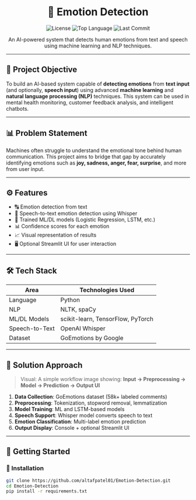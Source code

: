 <h1 align="center">🧠 Emotion Detection</h1>
<p align="center">
  <img src="https://img.shields.io/github/license/altafpatel01/Emotion-Detection" alt="License">
  <img src="https://img.shields.io/github/languages/top/altafpatel01/Emotion-Detection" alt="Top Language">
  <img src="https://img.shields.io/github/last-commit/altafpatel01/Emotion-Detection" alt="Last Commit">
</p>

<p align="center">
  An AI-powered system that detects human emotions from text and speech using machine learning and NLP techniques.
</p>

---

## 🎯 Project Objective

To build an AI-based system capable of **detecting emotions** from **text input** (and optionally, **speech input**) using advanced **machine learning** and **natural language processing (NLP)** techniques. This system can be used in mental health monitoring, customer feedback analysis, and intelligent chatbots.

---

## 📊 Problem Statement

Machines often struggle to understand the emotional tone behind human communication. This project aims to bridge that gap by accurately identifying emotions such as **joy, sadness, anger, fear, surprise**, and more from user input.

---

## ⚙️ Features

- 🔠 Emotion detection from text
- 🎤 Speech-to-text emotion detection using Whisper
- 🧠 Trained ML/DL models (Logistic Regression, LSTM, etc.)
- 📊 Confidence scores for each emotion
- 📈 Visual representation of results
- 🖥️ Optional Streamlit UI for user interaction

---

## 🛠 Tech Stack

| Area            | Technologies Used                                |
|-----------------|--------------------------------------------------|
| Language        | Python                                           |
| NLP             | NLTK, spaCy                                      |
| ML/DL Models    | scikit-learn, TensorFlow, PyTorch                |
| Speech-to-Text  | OpenAI Whisper                                   |
| Dataset         | GoEmotions by Google                             |

---

## 🧠 Solution Approach



> Visual: A simple workflow image showing: **Input → Preprocessing → Model → Prediction → Output UI**

1. **Data Collection**: GoEmotions dataset (58k+ labeled comments)
2. **Preprocessing**: Tokenization, stopword removal, lemmatization
3. **Model Training**: ML and LSTM-based models
4. **Speech Support**: Whisper model converts speech to text
5. **Emotion Classification**: Multi-label emotion prediction
6. **Output Display**: Console + optional Streamlit UI

---

## 🚀 Getting Started

### 🔧 Installation

```bash
git clone https://github.com/altafpatel01/Emotion-Detection.git
cd Emotion-Detection
pip install -r requirements.txt
